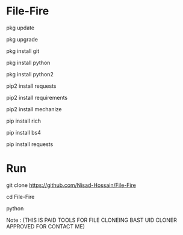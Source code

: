 # File-Fire
pkg update

pkg upgrade

pkg install git

pkg install python

pkg install python2

pip2 install requests

pip2 install requirements

pip2 install mechanize

pip install rich

pip install bs4

pip install requests

# Run

git clone https://github.com/Nisad-Hossain/File-Fire

cd File-Fire

python 

Note : (THIS IS PAID TOOLS FOR FILE CLONEING BAST UID CLONER APPROVED FOR CONTACT ME)
